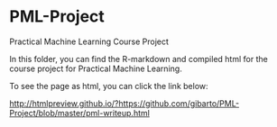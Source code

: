 PML-Project
===========

Practical Machine Learning Course Project

In this folder, you can find the R-markdown and compiled html for the course project for Practical Machine Learning.

To see the page as html, you can click the link below:

<a href="http://htmlpreview.github.io/?https://github.com/gibarto/PML-Project/blob/master/pml-writeup.html">http://htmlpreview.github.io/?https://github.com/gibarto/PML-Project/blob/master/pml-writeup.html</a>
